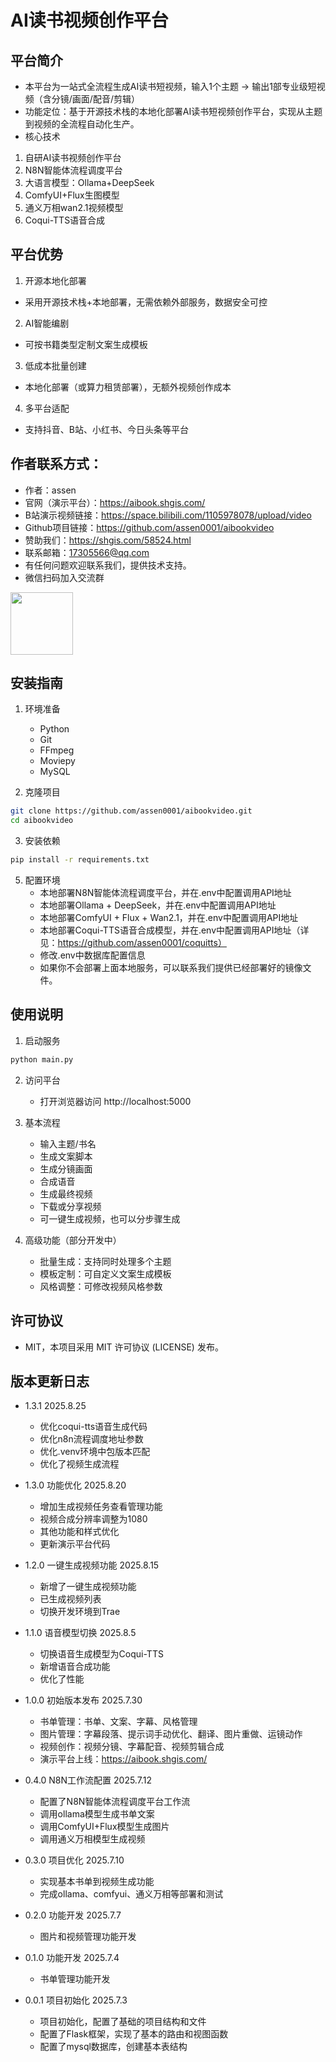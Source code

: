 # AI读书视频创作平台
## 平台简介
- 本平台为一站式全流程生成AI读书短视频，输入1个主题 → 输出1部专业级短视频（含分镜/画面/配音/剪辑）
- 功能定位：基于开源技术栈的本地化部署AI读书短视频创作平台，实现从主题到视频的全流程自动化生产。
- 核心技术
 1. 自研AI读书视频创作平台
 2. N8N智能体流程调度平台
 3. 大语言模型：Ollama+DeepSeek
 4. ComfyUI+Flux生图模型
 5. 通义万相wan2.1视频模型
 6. Coqui-TTS语音合成

## 平台优势
 1. 开源本地化部署
  - 采用开源技术栈+本地部署，无需依赖外部服务，数据安全可控
 2. AI智能编剧
  - 可按书籍类型定制文案生成模板
 3. 低成本批量创建
  - 本地化部署（或算力租赁部署），无额外视频创作成本
 4. 多平台适配
  - 支持抖音、B站、小红书、今日头条等平台

## 作者联系方式：
 - 作者：assen
 - 官网（演示平台）：https://aibook.shgis.com/
 - B站演示视频链接：https://space.bilibili.com/1105978078/upload/video
 - Github项目链接：https://github.com/assen0001/aibookvideo
 - 赞助我们：https://shgis.com/58524.html
 - 联系邮箱：17305566@qq.com
 - 有任何问题欢迎联系我们，提供技术支持。
 - 微信扫码加入交流群 
 <img src="https://aibook.shgis.com/static/images/wx001.jpg" width=100 height=100>

## 安装指南
1. 环境准备
   - Python
   - Git
   - FFmpeg
   - Moviepy
   - MySQL

2. 克隆项目
```bash
git clone https://github.com/assen0001/aibookvideo.git
cd aibookvideo
```

3. 安装依赖
```bash
pip install -r requirements.txt
```

5. 配置环境
   - 本地部署N8N智能体流程调度平台，并在.env中配置调用API地址
   - 本地部署Ollama + DeepSeek，并在.env中配置调用API地址
   - 本地部署ComfyUI + Flux + Wan2.1，并在.env中配置调用API地址
   - 本地部署Coqui-TTS语音合成模型，并在.env中配置调用API地址（详见：https://github.com/assen0001/coquitts）
   - 修改.env中数据库配置信息
   - 如果你不会部署上面本地服务，可以联系我们提供已经部署好的镜像文件。

## 使用说明
1. 启动服务
```bash
python main.py
```

2. 访问平台
   - 打开浏览器访问 http://localhost:5000

3. 基本流程
   - 输入主题/书名
   - 生成文案脚本
   - 生成分镜画面
   - 合成语音
   - 生成最终视频
   - 下载或分享视频
   - 可一键生成视频，也可以分步骤生成

4. 高级功能（部分开发中）
   - 批量生成：支持同时处理多个主题
   - 模板定制：可自定义文案生成模板
   - 风格调整：可修改视频风格参数


## 许可协议
- MIT，本项目采用 MIT 许可协议 (LICENSE) 发布。


## 版本更新日志
- 1.3.1 2025.8.25
  - 优化coqui-tts语音生成代码
  - 优化n8n流程调度地址参数
  - 优化.venv环境中包版本匹配
  - 优化了视频生成流程

- 1.3.0 功能优化 2025.8.20
  - 增加生成视频任务查看管理功能
  - 视频合成分辨率调整为1080
  - 其他功能和样式优化
  - 更新演示平台代码

- 1.2.0 一键生成视频功能 2025.8.15
  - 新增了一键生成视频功能
  - 已生成视频列表
  - 切换开发环境到Trae

- 1.1.0 语音模型切换 2025.8.5
  - 切换语音生成模型为Coqui-TTS
  - 新增语音合成功能
  - 优化了性能

- 1.0.0 初始版本发布 2025.7.30
  - 书单管理：书单、文案、字幕、风格管理
  - 图片管理：字幕段落、提示词手动优化、翻译、图片重做、运镜动作
  - 视频创作：视频分镜、字幕配音、视频剪辑合成
  - 演示平台上线：https://aibook.shgis.com/

- 0.4.0 N8N工作流配置 2025.7.12
  - 配置了N8N智能体流程调度平台工作流
  - 调用ollama模型生成书单文案
  - 调用ComfyUI+Flux模型生成图片
  - 调用通义万相模型生成视频

- 0.3.0 项目优化 2025.7.10
  - 实现基本书单到视频生成功能
  - 完成ollama、comfyui、通义万相等部署和测试

- 0.2.0 功能开发 2025.7.7
  - 图片和视频管理功能开发

- 0.1.0 功能开发 2025.7.4
  - 书单管理功能开发

- 0.0.1 项目初始化 2025.7.3
  - 项目初始化，配置了基础的项目结构和文件
  - 配置了Flask框架，实现了基本的路由和视图函数
  - 配置了mysql数据库，创建基本表结构
